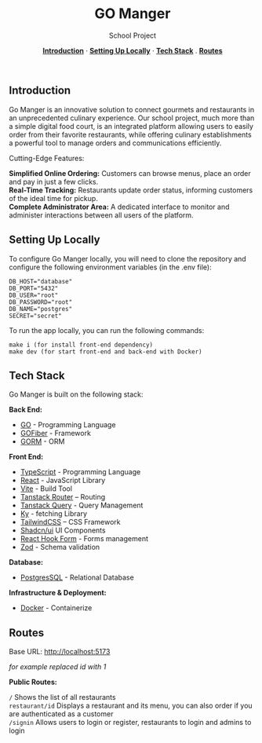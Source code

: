 <h1 align="center">GO Manger</h1>
<p align="center">
  School Project
</p>

<p align="center">
  <a href="#introduction"><strong>Introduction</strong></a> ·
  <a href="#setting-up-locally"><strong>Setting Up Locally</strong></a> ·
  <a href="#tech-stack"><strong>Tech Stack</strong></a> .
  <a href="#routes"><strong>Routes</strong></a>
</p>
<br/>

## Introduction

Go Manger is an innovative solution to connect gourmets and restaurants in an unprecedented culinary experience. Our school project, much more than a simple digital food court, is an integrated platform allowing users to easily order from their favorite restaurants, while offering culinary establishments a powerful tool to manage orders and communications efficiently.

Cutting-Edge Features:

**Simplified Online Ordering:** Customers can browse menus, place an order and pay in just a few clicks.<br>
**Real-Time Tracking:** Restaurants update order status, informing customers of the ideal time for pickup.<br>
**Complete Administrator Area:** A dedicated interface to monitor and administer interactions between all users of the platform.

## Setting Up Locally

To configure Go Manger locally, you will need to clone the repository and configure the following environment variables (in the .env file):

```
DB_HOST="database"
DB_PORT="5432"
DB_USER="root"
DB_PASSWORD="root"
DB_NAME="postgres"
SECRET="secret"
```

To run the app locally, you can run the following commands:

```
make i (for install front-end dependency)
make dev (for start front-end and back-end with Docker)
```

## Tech Stack

Go Manger is built on the following stack:

**Back End:**
- [GO](https://go.dev/) - Programming Language
- [GOFiber](https://gofiber.io/) - Framework
- [GORM](https://gorm.io/) - ORM

**Front End:**
- [TypeScript](https://www.typescriptlang.org/) - Programming Language
- [React](https://fr.react.dev/) - JavaScript Library
- [Vite](https://vitejs.dev/) - Build Tool
- [Tanstack Router](https://tanstack.com/router/v1) – Routing
- [Tanstack Query](https://tanstack.com/query/latest) - Query Management
- [Ky](https://github.com/sindresorhus/ky) - fetching Library
- [TailwindCSS](https://tailwindcss.com/) – CSS Framework
- [Shadcn/ui](https://ui.shadcn.com/) UI Components
- [React Hook Form](https://react-hook-form.com/) - Forms management
- [Zod](https://zod.dev/) - Schema validation

**Database:**
- [PostgresSQL](https://www.postgresql.org/) - Relational Database

**Infrastructure & Deployment:**
- [Docker](https://www.docker.com/) - Containerize

## Routes

Base URL: [http://localhost:5173](http://localhost:5173)

*for example replaced id with 1*

**Public Routes:**

`/` Shows the list of all restaurants<br>
`restaurant/id` Displays a restaurant and its menu, you can also order if you are authenticated as a customer<br>
`/signin` Allows users to login or register, restaurants to login and admins to login<br>